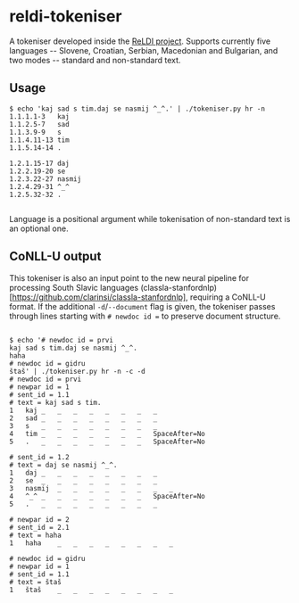 # reldi-tokeniser

A tokeniser developed inside the [ReLDI project](https://reldi.spur.uzh.ch). Supports currently five languages -- Slovene, Croatian, Serbian, Macedonian and Bulgarian, and two modes -- standard and non-standard text.

## Usage

```
$ echo 'kaj sad s tim.daj se nasmij ^_^.' | ./tokeniser.py hr -n
1.1.1.1-3	kaj
1.1.2.5-7	sad
1.1.3.9-9	s
1.1.4.11-13	tim
1.1.5.14-14	.

1.2.1.15-17	daj
1.2.2.19-20	se
1.2.3.22-27	nasmij
1.2.4.29-31	^_^
1.2.5.32-32	.


```

Language is a positional argument while tokenisation of non-standard text is an optional one.

## CoNLL-U output

This tokeniser is also an input point to the new neural pipeline for processing South Slavic languages (classla-stanfordnlp)[https://github.com/clarinsi/classla-stanfordnlp], requiring a CoNLL-U format. If the additional ```-d```/```--document``` flag is given, the tokeniser passes through lines starting with ```# newdoc id =``` to preserve document structure.

```

$ echo '# newdoc id = prvi
kaj sad s tim.daj se nasmij ^_^.
haha
# newdoc id = gidru
štaš' | ./tokeniser.py hr -n -c -d
# newdoc id = prvi
# newpar id = 1
# sent_id = 1.1
# text = kaj sad s tim.
1	kaj	_	_	_	_	_	_	_	_
2	sad	_	_	_	_	_	_	_	_
3	s	_	_	_	_	_	_	_	_
4	tim	_	_	_	_	_	_	_	SpaceAfter=No
5	.	_	_	_	_	_	_	_	SpaceAfter=No

# sent_id = 1.2
# text = daj se nasmij ^_^.
1	daj	_	_	_	_	_	_	_	_
2	se	_	_	_	_	_	_	_	_
3	nasmij	_	_	_	_	_	_	_	_
4	^_^	_	_	_	_	_	_	_	SpaceAfter=No
5	.	_	_	_	_	_	_	_	_

# newpar id = 2
# sent_id = 2.1
# text = haha
1	haha	_	_	_	_	_	_	_	_

# newdoc id = gidru
# newpar id = 1
# sent_id = 1.1
# text = štaš
1	štaš	_	_	_	_	_	_	_	_

```
